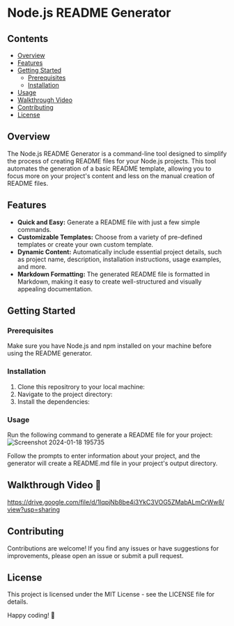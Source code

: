 # Node.js README Generator

## Contents

- [Overview](#overview)
- [Features](#features)
- [Getting Started](#getting-started)
  - [Prerequisites](#prerequisites)
  - [Installation](#installation)
- [Usage](#usage)
- [Walkthrough Video](#walkthrough-video)
- [Contributing](#contributing)
- [License](#license)

## Overview

The Node.js README Generator is a command-line tool designed to simplify the process of creating README files for your Node.js projects. This tool automates the generation of a basic README template, allowing you to focus more on your project's content and less on the manual creation of README files.

## Features

- **Quick and Easy:** Generate a README file with just a few simple commands.
- **Customizable Templates:** Choose from a variety of pre-defined templates or create your own custom template.
- **Dynamic Content:** Automatically include essential project details, such as project name, description, installation instructions, usage examples, and more.
- **Markdown Formatting:** The generated README file is formatted in Markdown, making it easy to create well-structured and visually appealing documentation.

## Getting Started

### Prerequisites

Make sure you have Node.js and npm installed on your machine before using the README generator.

### Installation

1. Clone this repositrory to your local machine:
2. Navigate to the project directory:
3. Install the dependencies:

### Usage

Run the following command to generate a README file for your project:
![Screenshot 2024-01-18 195735](https://github.com/RobynWindsor/robyn-windsor-README-Generator/assets/127926809/a5abb652-ba80-447b-90d3-d1ee3cd27e99)

Follow the prompts to enter information about your project, and the generator will create a README.md file in your project's output directory.

## Walkthrough Video 🔗

https://drive.google.com/file/d/1lqpjNb8be4i3YkC3VOG5ZMabALmCrWw8/view?usp=sharing

## Contributing

Contributions are welcome! If you find any issues or have suggestions for improvements, please open an issue or submit a pull request.

## License

This project is licensed under the MIT License - see the LICENSE file for details.

Happy coding! 🚀
